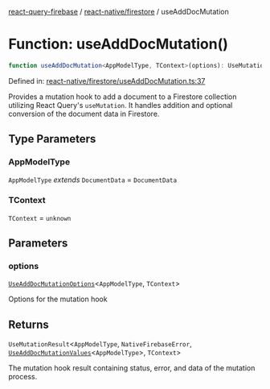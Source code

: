 [react-query-firebase](../../../modules.md) / [react-native/firestore](../index.md) / useAddDocMutation

# Function: useAddDocMutation()

```ts
function useAddDocMutation<AppModelType, TContext>(options): UseMutationResult<AppModelType, NativeFirebaseError, UseAddDocMutationValues<AppModelType>, TContext>
```

Defined in: [react-native/firestore/useAddDocMutation.ts:37](https://github.com/vpishuk/react-query-firebase/blob/43c0734068a570cd646254bb366ccd8007f7dfed/react-native/firestore/useAddDocMutation.ts#L37)

Provides a mutation hook to add a document to a Firestore collection utilizing React Query's `useMutation`.
It handles addition and optional conversion of the document data in Firestore.

## Type Parameters

### AppModelType

`AppModelType` *extends* `DocumentData` = `DocumentData`

### TContext

`TContext` = `unknown`

## Parameters

### options

[`UseAddDocMutationOptions`](../type-aliases/UseAddDocMutationOptions.md)\<`AppModelType`, `TContext`\>

Options for the mutation hook

## Returns

`UseMutationResult`\<`AppModelType`, `NativeFirebaseError`, [`UseAddDocMutationValues`](../type-aliases/UseAddDocMutationValues.md)\<`AppModelType`\>, `TContext`\>

The mutation hook result containing status, error, and data of the mutation process.
